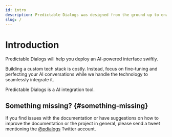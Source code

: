 ```yaml
---
id: intro
description: Predictable Dialogs was designed from the ground up to enable the easy design and embedding of AI agents into websites.
slug: /
---
```


# Introduction

Predictable Dialogs will help you deploy an AI-powered interface swiftly.

Building a custom tech stack is costly. Instead, focus on fine-tuning and perfecting your AI conversations while we handle the technology to seamlessly integrate it.

Predictable Dialogs is a AI integration tool.


## Something missing? {#something-missing}
If you find issues with the documentation or have suggestions on how to improve the documentation or the project in general, please send a tweet mentioning the [@pdialogs](https://x.com/pdialogs) Twitter account.